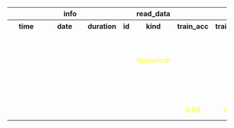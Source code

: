 <table>
<tr>
<th colspan=4 style="text-align: center; vertical-align: middle;">info</th>
<th colspan=1 style="text-align: center; vertical-align: middle;">read_data</th>
<th colspan=7 style="text-align: center; vertical-align: middle;">metrics</th>
<th colspan=1 style="text-align: center; vertical-align: middle;">cross_val_predict</th>
</tr>
<th style="text-align: center; vertical-align: middle;">time</th>
<th style="text-align: center; vertical-align: middle;">date</th>
<th style="text-align: center; vertical-align: middle;">duration</th>
<th style="text-align: center; vertical-align: middle;">id</th>
<th style="text-align: center; vertical-align: middle;">kind</th>
<th style="text-align: center; vertical-align: middle;">train_acc</th>
<th style="text-align: center; vertical-align: middle;">train_wf1</th>
<th style="text-align: center; vertical-align: middle;">loo_acc</th>
<th style="text-align: center; vertical-align: middle;">loo_wf1</th>
<th style="text-align: center; vertical-align: middle;">repeated_10fold_acc</th>
<th style="text-align: center; vertical-align: middle;">repeated_10fold_wf1</th>
<th style="text-align: center; vertical-align: middle;">accuracy</th>
<th style="text-align: center; vertical-align: middle;">cv</th>
</tr>
<tr>
<td style="text-align: center; vertical-align: middle;"> <font color=white>21:43:01</font></td>
<td style="text-align: center; vertical-align: middle;"> <font color=white>05/10/23</font></td>
<td style="text-align: center; vertical-align: middle;"> <font color=white>1.67 s</font></td>
<td style="text-align: center; vertical-align: middle;"> <font color=white>1</font></td>
<td style="text-align: center; vertical-align: middle;"> <font color=white></font></td>
<td style="text-align: center; vertical-align: middle;"> <font color=white></font></td>
<td style="text-align: center; vertical-align: middle;"> <font color=white></font></td>
<td style="text-align: center; vertical-align: middle;"> <font color=white></font></td>
<td style="text-align: center; vertical-align: middle;"> <font color=white></font></td>
<td style="text-align: center; vertical-align: middle;"> <font color=white></font></td>
<td style="text-align: center; vertical-align: middle;"> <font color=white></font></td>
<td style="text-align: center; vertical-align: middle;"> <font color=white>0.9313559322033899</font></td>
<td style="text-align: center; vertical-align: middle;"> <font color=white>4</font></td>
</tr>
<tr>
<td style="text-align: center; vertical-align: middle;"> <font color=white>21:45:12</font></td>
<td style="text-align: center; vertical-align: middle;"> <font color=white>05/10/23</font></td>
<td style="text-align: center; vertical-align: middle;"> <font color=white>2.07 s</font></td>
<td style="text-align: center; vertical-align: middle;"> <font color=white>2</font></td>
<td style="text-align: center; vertical-align: middle;"> <font color=white></font></td>
<td style="text-align: center; vertical-align: middle;"> <font color=white></font></td>
<td style="text-align: center; vertical-align: middle;"> <font color=white></font></td>
<td style="text-align: center; vertical-align: middle;"> <font color=white></font></td>
<td style="text-align: center; vertical-align: middle;"> <font color=white></font></td>
<td style="text-align: center; vertical-align: middle;"> <font color=white></font></td>
<td style="text-align: center; vertical-align: middle;"> <font color=white></font></td>
<td style="text-align: center; vertical-align: middle;"> <font color=white>0.9313559322033899</font></td>
<td style="text-align: center; vertical-align: middle;"> <font color=yellow>5</font></td>
</tr>
<tr>
<td style="text-align: center; vertical-align: middle;"> <font color=white>21:45:57</font></td>
<td style="text-align: center; vertical-align: middle;"> <font color=white>05/10/23</font></td>
<td style="text-align: center; vertical-align: middle;"> <font color=white>2.68 s</font></td>
<td style="text-align: center; vertical-align: middle;"> <font color=white>3</font></td>
<td style="text-align: center; vertical-align: middle;"> <font color=yellow>Numerical</font></td>
<td style="text-align: center; vertical-align: middle;"> <font color=white></font></td>
<td style="text-align: center; vertical-align: middle;"> <font color=white></font></td>
<td style="text-align: center; vertical-align: middle;"> <font color=white></font></td>
<td style="text-align: center; vertical-align: middle;"> <font color=white></font></td>
<td style="text-align: center; vertical-align: middle;"> <font color=white></font></td>
<td style="text-align: center; vertical-align: middle;"> <font color=white></font></td>
<td style="text-align: center; vertical-align: middle;"> <font color=yellow>0.9457627118644067</font></td>
<td style="text-align: center; vertical-align: middle;"> <font color=white>5</font></td>
</tr>
<tr>
<td style="text-align: center; vertical-align: middle;"> <font color=white>21:46:33</font></td>
<td style="text-align: center; vertical-align: middle;"> <font color=white>05/10/23</font></td>
<td style="text-align: center; vertical-align: middle;"> <font color=white>2.04 s</font></td>
<td style="text-align: center; vertical-align: middle;"> <font color=white>4</font></td>
<td style="text-align: center; vertical-align: middle;"> <font color=white>Numerical</font></td>
<td style="text-align: center; vertical-align: middle;"> <font color=white></font></td>
<td style="text-align: center; vertical-align: middle;"> <font color=white></font></td>
<td style="text-align: center; vertical-align: middle;"> <font color=white></font></td>
<td style="text-align: center; vertical-align: middle;"> <font color=white></font></td>
<td style="text-align: center; vertical-align: middle;"> <font color=white></font></td>
<td style="text-align: center; vertical-align: middle;"> <font color=white></font></td>
<td style="text-align: center; vertical-align: middle;"> <font color=yellow>0.95</font></td>
<td style="text-align: center; vertical-align: middle;"> <font color=white>5</font></td>
</tr>
<tr>
<td style="text-align: center; vertical-align: middle;"> <font color=white>15:58:51</font></td>
<td style="text-align: center; vertical-align: middle;"> <font color=white>05/13/23</font></td>
<td style="text-align: center; vertical-align: middle;"> <font color=white>2.34 s</font></td>
<td style="text-align: center; vertical-align: middle;"> <font color=white>5</font></td>
<td style="text-align: center; vertical-align: middle;"> <font color=white>Numerical</font></td>
<td style="text-align: center; vertical-align: middle;"> <font color=white></font></td>
<td style="text-align: center; vertical-align: middle;"> <font color=white></font></td>
<td style="text-align: center; vertical-align: middle;"> <font color=white></font></td>
<td style="text-align: center; vertical-align: middle;"> <font color=white></font></td>
<td style="text-align: center; vertical-align: middle;"> <font color=white></font></td>
<td style="text-align: center; vertical-align: middle;"> <font color=white></font></td>
<td style="text-align: center; vertical-align: middle;"> <font color=yellow>0.9466101694915254</font></td>
<td style="text-align: center; vertical-align: middle;"> <font color=white>5</font></td>
</tr>
<tr>
<td style="text-align: center; vertical-align: middle;"> <font color=white>15:59:42</font></td>
<td style="text-align: center; vertical-align: middle;"> <font color=white>05/13/23</font></td>
<td style="text-align: center; vertical-align: middle;"> <font color=white>2.50 s</font></td>
<td style="text-align: center; vertical-align: middle;"> <font color=white>7</font></td>
<td style="text-align: center; vertical-align: middle;"> <font color=white>Numerical</font></td>
<td style="text-align: center; vertical-align: middle;"> <font color=white></font></td>
<td style="text-align: center; vertical-align: middle;"> <font color=white></font></td>
<td style="text-align: center; vertical-align: middle;"> <font color=white></font></td>
<td style="text-align: center; vertical-align: middle;"> <font color=white></font></td>
<td style="text-align: center; vertical-align: middle;"> <font color=white></font></td>
<td style="text-align: center; vertical-align: middle;"> <font color=white></font></td>
<td style="text-align: center; vertical-align: middle;"> <font color=yellow>0.9491525423728814</font></td>
<td style="text-align: center; vertical-align: middle;"> <font color=white>5</font></td>
</tr>
<tr>
<td style="text-align: center; vertical-align: middle;"> <font color=white>16:07:44</font></td>
<td style="text-align: center; vertical-align: middle;"> <font color=white>05/13/23</font></td>
<td style="text-align: center; vertical-align: middle;"> <font color=white>8.80 min</font></td>
<td style="text-align: center; vertical-align: middle;"> <font color=white>9</font></td>
<td style="text-align: center; vertical-align: middle;"> <font color=white>Numerical</font></td>
<td style="text-align: center; vertical-align: middle;"> <font color=yellow>0.99</font></td>
<td style="text-align: center; vertical-align: middle;"> <font color=yellow>0.99</font></td>
<td style="text-align: center; vertical-align: middle;"> <font color=yellow>0.9559</font></td>
<td style="text-align: center; vertical-align: middle;"> <font color=yellow>0.9554</font></td>
<td style="text-align: center; vertical-align: middle;"> <font color=yellow>0.9534</font></td>
<td style="text-align: center; vertical-align: middle;"> <font color=yellow>0.9528</font></td>
<td style="text-align: center; vertical-align: middle;"> <font color=yellow></font></td>
<td style="text-align: center; vertical-align: middle;"> <font color=yellow></font></td>
</tr>
